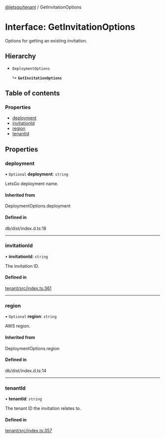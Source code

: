 [@letsgo/tenant](../README.md) / GetInvitationOptions

# Interface: GetInvitationOptions

Options for getting an existing invitation.

## Hierarchy

- `DeploymentOptions`

  ↳ **`GetInvitationOptions`**

## Table of contents

### Properties

- [deployment](GetInvitationOptions.md#deployment)
- [invitationId](GetInvitationOptions.md#invitationid)
- [region](GetInvitationOptions.md#region)
- [tenantId](GetInvitationOptions.md#tenantid)

## Properties

### deployment

• `Optional` **deployment**: `string`

LetsGo deployment name.

#### Inherited from

DeploymentOptions.deployment

#### Defined in

db/dist/index.d.ts:18

___

### invitationId

• **invitationId**: `string`

The invitation ID.

#### Defined in

[tenant/src/index.ts:361](https://github.com/47chapters/letsgo/blob/11c7e19/packages/tenant/src/index.ts#L361)

___

### region

• `Optional` **region**: `string`

AWS region.

#### Inherited from

DeploymentOptions.region

#### Defined in

db/dist/index.d.ts:14

___

### tenantId

• **tenantId**: `string`

The tenant ID the invitation relates to.

#### Defined in

[tenant/src/index.ts:357](https://github.com/47chapters/letsgo/blob/11c7e19/packages/tenant/src/index.ts#L357)
